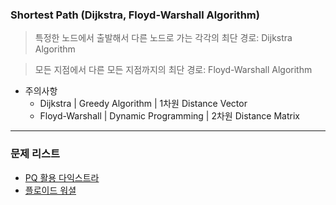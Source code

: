 ### Shortest Path (Dijkstra, Floyd-Warshall Algorithm)
> 특정한 노드에서 출발해서 다른 노드로 가는 각각의 최단 경로: Dijkstra Algorithm

> 모든 지점에서 다른 모든 지점까지의 최단 경로: Floyd-Warshall Algorithm

* 주의사항
  * Dijkstra | Greedy Algorithm | 1차원 Distance Vector
  * Floyd-Warshall | Dynamic Programming | 2차원 Distance Matrix

<hr>

### 문제 리스트

* [PQ 활용 다익스트라](https://github.com/PoSungKim/algorithm_review/blob/master/Shortest%20Path/1.PQ%20%ED%99%9C%EC%9A%A9%20%EB%8B%A4%EC%9D%B5%EC%8A%A4%ED%8A%B8%EB%9D%BC.md)
* [플로이드 워셜](https://github.com/PoSungKim/algorithm_review/blob/master/Shortest%20Path/2.%ED%94%8C%EB%A1%9C%EC%9D%B4%EB%93%9C%20%EC%9B%8C%EC%85%9C)

